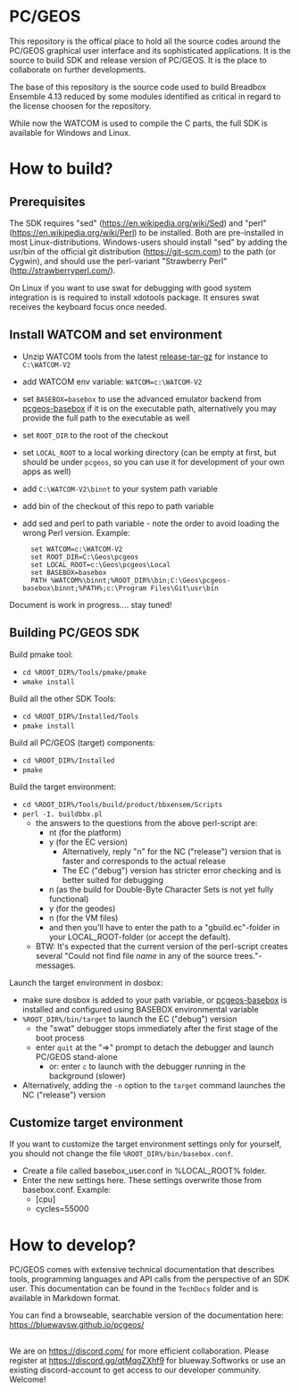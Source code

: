 # PC/GEOS
This repository is the offical place to hold all the source codes around the PC/GEOS graphical user
interface and its sophisticated applications. It is the source to build SDK and release version of PC/GEOS.
It is the place to collaborate on further developments.

The base of this repository is the source code used to build Breadbox Ensemble 4.13 reduced by some modules identified as critical in regard to the license choosen for the repository.

While now the WATCOM is used to compile the C parts, the full SDK is available for Windows and Linux.

# How to build?

## Prerequisites
The SDK requires "sed" (https://en.wikipedia.org/wiki/Sed) and "perl" (https://en.wikipedia.org/wiki/Perl) to be installed. Both are pre-installed in most Linux-distributions. Windows-users should install "sed" by adding the usr/bin of the official git distribution (https://git-scm.com) to the path (or Cygwin), and should use the perl-variant "Strawberry Perl" (http://strawberryperl.com/).

On Linux if you want to use swat for debugging with good system integration is is required to install xdotools package. It ensures swat receives the keyboard focus once needed. 

## Install WATCOM and set environment
- Unzip WATCOM tools from the latest [release-tar-gz](https://github.com/open-watcom/open-watcom-v2/releases/download/2020-12-01-Build/ow-snapshot.tar.gz) for instance to `C:\WATCOM-V2`
- add WATCOM env variable: `WATCOM=c:\WATCOM-V2`
- set `BASEBOX=basebox` to use the advanced emulator backend from [pcgeos-basebox](https://github.com/bluewaysw/pcgeos-basebox/tags) if it is on the executable path, alternatively you may provide the full path to the executable as well
- set `ROOT_DIR` to the root of the checkout
- set `LOCAL_ROOT` to a local working directory (can be empty at first, but should be under `pcgeos`, so you can use it for development of your own apps as well)
- add `C:\WATCOM-V2\binnt` to your system path variable
- add bin of the checkout of this repo to path variable
- add sed and perl to path variable - note the order to avoid loading the wrong Perl version. Example:

        set WATCOM=c:\WATCOM-V2
        set ROOT_DIR=C:\Geos\pcgeos
        set LOCAL_ROOT=c:\Geos\pcgeos\Local
        set BASEBOX=basebox
        PATH %WATCOM%\binnt;%ROOT_DIR%\bin;C:\Geos\pcgeos-basebox\binnt;%PATH%;c:\Program Files\Git\usr\bin

Document is work in progress.... stay tuned!


## Building PC/GEOS SDK
Build pmake tool:
- `cd %ROOT_DIR%/Tools/pmake/pmake`
- `wmake install`

Build all the other SDK Tools:
- `cd %ROOT_DIR%/Installed/Tools`
- `pmake install`

Build all PC/GEOS (target) components:
- `cd %ROOT_DIR%/Installed`
- `pmake`

Build the target environment:
- `cd %ROOT_DIR%/Tools/build/product/bbxensem/Scripts`
- `perl -I. buildbbx.pl`
  - the answers to the questions from the above perl-script are:
    - nt (for the platform)
    - y (for the EC version)
      - Alternatively, reply "n" for the NC ("release") version that is faster and corresponds to the actual release
      - The EC ("debug") version has stricter error checking and is better suited for debugging
    - n (as the build for Double-Byte Character Sets is not yet fully functional)
    - y (for the geodes)
    - n (for the VM files)
    - and then you'll have to enter the path to a "gbuild.ec"-folder in your LOCAL_ROOT-folder (or accept the default).
  - BTW: It's expected that the current version of the perl-script creates several "Could not find file _name_ in any of the source trees."-messages.

Launch the target environment in dosbox:
- make sure dosbox is added to your path variable, or [pcgeos-basebox](https://github.com/bluewaysw/pcgeos-basebox/tags) is installed and configured using BASEBOX environmental variable
- `%ROOT_DIR%/bin/target` to launch the EC ("debug") version
  - the "swat" debugger stops immediately after the first stage of the boot process
  - enter `quit` at the "=>" prompt to detach the debugger and launch PC/GEOS stand-alone
    - or: enter `c` to launch with the debugger running in the background (slower)
- Alternatively, adding the `-n` option to the `target` command launches the NC ("release") version

## Customize target environment
If you want to customize the target environment settings only for yourself, you should not change the file `%ROOT_DIR%/bin/basebox.conf`.
- Create a file called basebox_user.conf in %LOCAL_ROOT% folder.
- Enter the new settings here. These settings overwrite those from basebox.conf. Example:
  - [cpu]
  - cycles=55000


# How to develop?

PC/GEOS comes with extensive technical documentation that describes tools, programming languages and API calls from the perspective of an SDK user. This documentation can be found in the `TechDocs` folder and is available in Markdown format.

You can find a browseable, searchable version of the documentation here: https://bluewaysw.github.io/pcgeos/

##
We are on https://discord.com/ for more efficient collaboration. Please register at https://discord.gg/qtMqgZXhf9 for blueway.Softworks or use an existing discord-account to get access to our developer community. Welcome!
